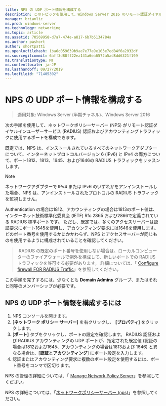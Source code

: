```yaml
---
title: NPS の UDP ポート情報を構成する
description: このトピックを使用して、Windows Server 2016 のリモート認証ダイヤルインユーザーサービス (RADIUS) 認証およびアカウンティングトラフィックに対してネットワークポリシーサーバー (NPS) が使用するポートを構成できます。
manager: brianlic
ms.prod: windows-server
ms.technology: networking
ms.topic: article
ms.assetid: 70569958-d7a7-474e-a817-6b7b5134784a
ms.author: pashort
author: shortpatti
ms.openlocfilehash: 1ba6c059639b9ae7e77a9e103e7ed84f6a2032df
ms.sourcegitcommit: 6aff3d88ff22ea141a6ea6572a5ad8dd6321f199
ms.translationtype: MT
ms.contentlocale: ja-JP
ms.lasthandoff: 09/27/2019
ms.locfileid: "71405302"
---
```

# <a name="configure-nps-udp-port-information"></a>NPS の UDP ポート情報を構成する

>適用対象: Windows Server (半期チャネル)、Windows Server 2016

次の手順を使用して、ネットワークポリシーサーバー (NPS) がリモート認証ダイヤルインユーザーサービス \(RADIUS\) 認証およびアカウンティングトラフィックに使用するポートを構成できます。

既定では、NPS は、インストールされているすべてのネットワークアダプターについて、インターネットプロトコルバージョン 6 \(IPv6\) と IPv4 の両方について、ポート1812、1813、1645、および1646の RADIUS トラフィックをリッスンします。

>[!NOTE]
>ネットワークアダプターで IPv4 または IPv6 のいずれかをアンインストールした場合、NPS は、アンインストールされたプロトコルの RADIUS トラフィックを監視しません。

Authentication の場合は1812、アカウンティングの場合は1813のポート値は、インターネット技術標準化委員会 \(IETF\) Rfc 2865 および2866で定義されている RADIUS 標準ポートです。 ただし、既定では、多くのアクセスサーバーは認証要求にポート1645を使用し、アカウンティング要求には1646を使用します。 どのポート番号を使用するかにかかわらず、NPS とアクセスサーバーが同じものを使用するように構成されていることを確認してください。

>:RADIUS の既定のポート番号を使用しない場合は、ローカルコンピューターのファイアウォールで例外を構成して、新しいポートでの RADIUS トラフィックを許可する必要があります。 詳細については、「 [Configure firewall FOR RADIUS Traffic](nps-firewalls-configure.md)」を参照してください。

この手順を完了するには、少なくとも **Domain Admins** グループ、またはそれと同等のメンバーシップが必要です。

## <a name="to-configure-nps-udp-port-information"></a>NPS の UDP ポート情報を構成するには 

1. NPS コンソールを開きます。
2. **[ネットワーク ポリシー サーバー]** を右クリックし、 **[プロパティ]** をクリックします。
3. **[ポート]** タブをクリックし、ポートの設定を確認します。 RADIUS 認証および RADIUS アカウンティングの UDP ポートが、指定された既定値 (認証の場合は1812および1645、アカウンティングの場合は1813および 1646) と異なる場合は、[**認証**と**アカウンティング**] にポート設定を入力します。
4. 認証またはアカウンティング要求に複数のポート設定を使用するには、ポート番号をコンマで区切ります。

NPS の管理の詳細については、「 [Manage Network Policy Server](nps-manage-top.md)」を参照してください。

NPS の詳細については、「[ネットワークポリシーサーバー (nps)](nps-top.md)」を参照してください。
